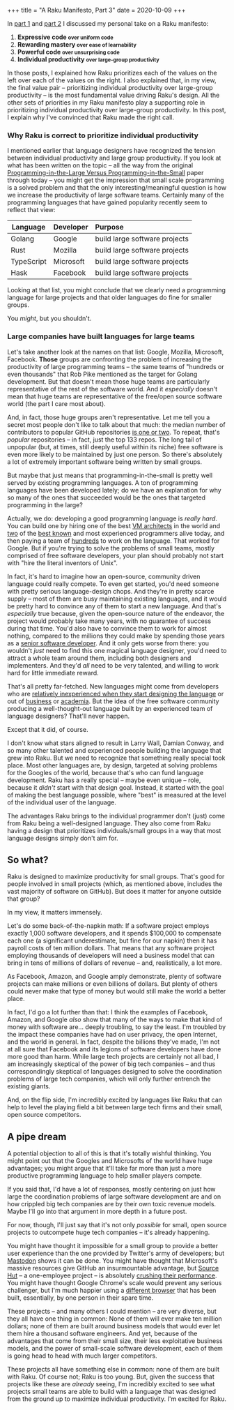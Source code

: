 +++
title = "A Raku Manifesto, Part 3"
date = 2020-10-09
+++

In [part 1](/blog/raku-manifesto) and [part 2](/blog/raku-manifesto-2) I discussed my
personal take on a Raku manifesto: 

<div class="highlight">

1. **Expressive code         <small>over uniform code</small>**
2. **Rewarding mastery       <small>over ease of learnability</small>**
3. **Powerful code           <small>over unsurprising code</small>**
4. **Individual productivity <small>over large-group productivity</small>**
</div>

In those posts, I explained how Raku prioritizes each of the values on the left over each of
the values on the right.  I also explained that, in my view, the final value pair –
prioritizing individual productivity over large-group productivity – is the most fundamental
value driving Raku's design.  All the other sets of priorities in my Raku manifesto play a
supporting role in prioritizing individual productivity over large-group productivity.  In
this post, I explain why I've convinced that Raku made the right call.

### Why Raku is correct to prioritize individual productivity 

I mentioned earlier that language designers have recognized the tension between individual
productivity and large group productivity.  If you look at what has been written on the
topic – all the way from the original [Programming-in-the-Large Versus
Programming-in-the-Small](https://en.wikipedia.org/wiki/Programming_in_the_large_and_programming_in_the_small)
paper through today – you might get the impression that small scale programming is a solved
problem and that the only interesting/meaningful question is how we increase the
productivity of large software teams.  Certainly many of the programming languages that have
gained popularity recently seem to reflect that view:

| Language   | Developer | Purpose                       | 
|------------|:----------|:------------------------------|
| Golang     | Google    | build large software projects |
| Rust       | Mozilla   | build large software projects |
| TypeScript | Microsoft | build large software projects |
| Hask       | Facebook  | build large software projects |

Looking at that list, you might conclude that we clearly need a programming language for
large projects and that older languages do fine for smaller groups.

You _might_, but you shouldn't.

<!-- more -->

### Large companies have built languages for large teams

Let's take another look at the names on that list: Google, Mozilla, Microsoft, Facebook.
**Those** groups are confronting the problem of increasing the productivity of large
programming teams – the same teams of "hundreds or even thousands" that Rob Pike mentioned
as the target for Golang development.  But that doesn't mean those huge teams are
particularly representative of the rest of the software world.  And it _especially_ doesn't
mean that huge teams are representative of the free/open source software world (the
part I care most about).

And, in fact, those huge groups aren't representative.  Let me tell you a secret most people
don't like to talk about that much: the median number of contributors to popular GitHub
repositories [is one or
two](https://www.researchgate.net/publication/308894462_What_is_the_Truck_Factor_of_popular_GitHub_applications_A_first_assessment).
To repeat, that's _popular_ repositories – in fact, just the top 133 repos.  The long tail
of unpopular (but, at times, still deeply useful within its niche) free software is even
more likely to be maintained by just one person.  So there's absolutely a lot of extremely
important software being written by small groups.

But maybe that just means that programming-in-the-small is pretty well served by existing
programming languages.  A ton of programming languages have been developed lately; do we
have an explanation for why so many of the ones that succeeded would be the ones that
targeted programming in the large?

Actually, we do: developing a good programming language is _really hard_.  You can build one
by hiring one of the best [VM
architects](https://en.wikipedia.org/wiki/Robert_Griesemer_(computer_programmer)) in the
world and [two](https://en.wikipedia.org/wiki/Ken_Thompson) of the [best
known](https://en.wikipedia.org/wiki/Rob_Pike) and most experienced programmers alive today,
and then paying a team of
[hundreds](https://dave.cheney.net/2016/03/25/go-project-contributors-by-the-numbers) to
work on the language.  That worked for Google.  But if you're trying to solve the problems
of small teams, mostly comprised of free software developers, your plan should probably not
start with "hire the literal inventors of Unix".

In fact, it's hard to imagine how an open-source, community driven language could really
compete.  To even get started, you'd need someone with pretty serious language-design
chops.  And they're in pretty scarce supply – most of them are busy maintaining existing
languages, and it would be pretty hard to convince any of them to start a new language.  And
that's _especially_ true because, given the open-source nature of the endeavor, the project
would probably take many years, with no guarantee of success during that time.  You'd also
have to convince them to work for almost nothing, compared to the millions they could make
by spending those years as a [senior software
developer](https://www.levels.fyi/company/Google/salaries/Software-Engineer/).  And it only
gets worse from there: you wouldn't _just_ need to find this one magical language designer,
you'd need to attract a whole team around them, including both designers and implementers.
And they'd _all_ need to be very talented, and willing to work hard for little immediate
reward.

That's all pretty far-fetched.  New languages might come from developers who are [relatively
inexperienced when they start designing the
language](https://en.wikipedia.org/wiki/Yukihiro_Matsumoto#Work) or out of
[business](https://en.wikipedia.org/wiki/Swift_(programming_language)) or
[academia](https://en.wikipedia.org/wiki/Racket_(programming_language)).  But the idea of
the free software community producing a well-thought-out language built by an experienced
team of language designers?  That'll never happen.

Except that it did, of course.

I don't know what stars aligned to result in Larry Wall, Damian Conway, and so many other
talented and experienced people building the language that grew into Raku.  But we need to
recognize that something really special took place.  Most other languages are, by design,
targeted at solving problems for the Googles of the world, because that's who can fund
language development.  Raku has a really special – maybe even unique – role, because it
_didn't_ start with that design goal.  Instead, it started with the goal of making the best
language possible, where "best" is measured at the level of the individual user of the
language.

The advantages Raku brings to the individual programmer don't (just) come from Raku being a
well-designed language.  They also come from Raku having a design that prioritizes
individuals/small groups in a way that most language designs simply don't aim for.

## So what?
Raku is designed to maximize productivity for small groups.  That's good for people involved
in small projects (which, as mentioned above, includes the vast majority of software on
GitHub).  But does it matter for anyone outside that group?

In my view, it matters immensely.

Let's do some back-of-the-napkin math: If a software project employs exactly 1,000 software
developers, and it spends $100,000 to compensate each one (a significant underestimate, but
fine for our napkin) then it has payroll costs of ten million dollars.  That means that any
software project employing thousands of developers will need a business model that can bring
in tens of millions of dollars of revenue – and, realistically, a lot more.

As Facebook, Amazon, and Google amply demonstrate, plenty of software projects can make
millions or even billions of dollars.  But plenty of others could never make that type of
money but would still make the world a better place.

In fact, I'd go a lot further than that: I think the examples of Facebook, Amazon, and
Google _also_ show that many of the ways to make that kind of money with software are…
deeply troubling, to say the least.  I'm troubled by the impact these companies have had on
user privacy, the open Internet, and the world in general.  In fact, despite the billions
they've made, I'm not at all sure that Facebook and its legions of software developers have
done more good than harm.  While large tech projects are certainly not all bad, I am
increasingly skeptical of the power of big tech companies – and thus correspondingly skeptical
of languages designed to solve the coordination problems of large tech companies, which will
only further entrench the existing giants.

And, on the flip side, I'm incredibly excited by languages like Raku that can help to level
the playing field a bit between large tech firms and their small, open source competitors.

## A pipe dream
A potential objection to all of this is that it's totally wishful thinking.  You might point
out that the Googles and Microsofts of the world have huge advantages; you might argue that
it'll take far more than just a more productive programming language to help smaller players
compete.

If you said that, I'd have a lot of responses, mostly centering on just how large the
coordination problems of large software development are and on how crippled big tech
companies are by their own toxic revenue models.  Maybe I'll go into that argument
in more depth in a future post.

For now, though, I'll just say that it's not only _possible_ for small, open source projects
to outcompete huge tech companies – it's already happening.

You might have thought it impossible for a small group to provide a better user experience
than the one provided by Twitter's army of developers; but
[Mastodon](https://joinmastodon.org/) shows it can be done.  You might have thought that
Microsoft's massive resources give GitHub an insurmountable advantage, but [Source
Hut](https://sourcehut.org/) – a one-employee project – is absolutely [crushing their
performance](https://forgeperf.org/).  You might have thought Google Chrome's scale would
prevent any serious challenger, but I'm much happier using a [different
browser](https://www.qutebrowser.org/) that has been built, essentially, by one person in
their spare time.

These projects – and many others I could mention – are very diverse, but they all have one
thing in common: None of them will ever make ten million dollars; none of them are built
around business models that would ever let them hire a thousand software engineers.  And
yet, because of the advantages that come from their small size, their less exploitative
business models, and the power of small-scale software development, each of them is going
head to head with much larger competitors.

These projects all have something else in common: none of them are built with Raku.  Of
course not; Raku is too young.  But, given the success that projects like these are
_already_ seeing, I'm incredibly excited to see what projects small teams are able to build
with a language that was designed from the ground up to maximize individual productivity.
I'm excited for Raku.
